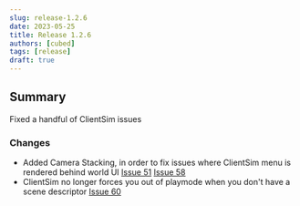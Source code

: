 ```yaml
---
slug: release-1.2.6
date: 2023-05-25
title: Release 1.2.6
authors: [cubed]
tags: [release]
draft: true
---
```

## Summary

Fixed a handful of ClientSim issues

### Changes
- Added Camera Stacking, in order to fix issues where ClientSim menu is rendered behind world UI [Issue 51](https://github.com/vrchat-community/ClientSim/issues/51) [Issue 58](https://github.com/vrchat-community/ClientSim/issues/58)
- ClientSim no longer forces you out of playmode when you don't have a scene descriptor [Issue 60](https://github.com/vrchat-community/ClientSim/issues/60)

